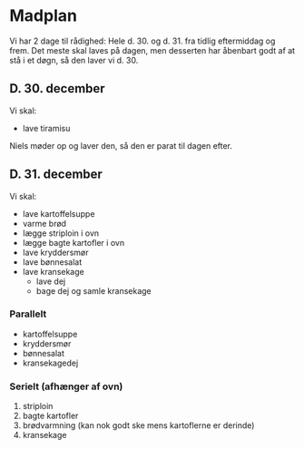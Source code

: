 # Madplan

Vi har 2 dage til rådighed: Hele d. 30. og d. 31. fra tidlig eftermiddag og
frem.  Det meste skal laves på dagen, men desserten har åbenbart godt af at stå
i et døgn, så den laver vi d. 30.


## D. 30. december

Vi skal:

  + lave tiramisu

Niels møder op og laver den, så den er parat til dagen efter.


## D. 31. december

Vi skal:

  + lave kartoffelsuppe
  + varme brød
  + lægge striploin i ovn
  + lægge bagte kartofler i ovn
  + lave kryddersmør
  + lave bønnesalat
  + lave kransekage
    + lave dej
    + bage dej og samle kransekage


### Parallelt

  + kartoffelsuppe
  + kryddersmør
  + bønnesalat
  + kransekagedej


### Serielt (afhænger af ovn)

  1. striploin
  2. bagte kartofler
  3. brødvarmning (kan nok godt ske mens kartoflerne er derinde)
  4. kransekage
